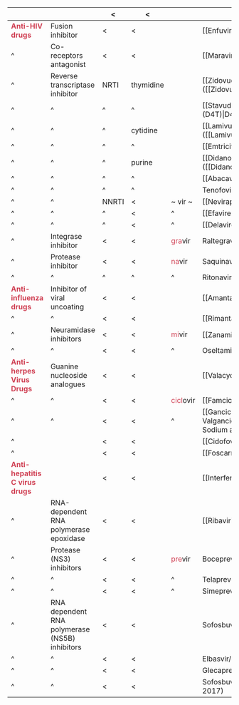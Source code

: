 
|                                                                     |                                                | <     | <         |                                             | <                                                                                                                |
| ------------------------------------------------------------------- | ---------------------------------------------- | ----- | --------- | ------------------------------------------- | ---------------------------------------------------------------------------------------------------------------- |
| **<span style="color:#d04255">Anti-HIV drugs</span>**               | Fusion inhibitor                               | <     | <         |                                             | [[Enfuvirtide]] (T20)                                                                                            |
| ^                                                                   | Co-receptors antagonist                        | <     | <         |                                             | [[Maraviroc]] (MAC)                                                                                              |
| ^                                                                   | Reverse transcriptase inhibitor                | NRTI  | thymidine |                                             | [[Zidovudine (AZT)\|Zidovudine]] ([[Zidovudine (AZT)\|AZT]])                                                     |
| ^                                                                   | ^                                              | ^     | ^         |                                             | [[Stavudine (D4T)\|Stavudine]] ([[Stavudine (D4T)\|D4T]])                                                        |
| ^                                                                   | ^                                              | ^     | cytidine  |                                             | [[Lamivudine (3TC)\|Lamivudine]] ([[Lamivudine (3TC)\|3TC]])                                                     |
| ^                                                                   | ^                                              | ^     | ^         |                                             | [[Emtricitabine (FTC)\|Emtricitabine]]                                                                           |
| ^                                                                   | ^                                              | ^     | purine    |                                             | [[Didanosine (DDI)\|Didanosine]] ([[Didanosine (DDI)\|DDI]])                                                     |
| ^                                                                   | ^                                              | ^     | ^         |                                             | [[Abacavir (ABC)\|Abacavir]] (ABC)                                                                               |
| ^                                                                   | ^                                              | ^     | ^         |                                             | Tenofovir (TDF)                                                                                                  |
| ^                                                                   | ^                                              | NNRTI | <         | \~ vir \~                                       | [[Nevirapine (NVP)\|Nevirapine]]                                                                                 |
| ^                                                                   | ^                                              | ^     | <         | ^                                           | [[Efavirenz (EFV)\|Efavirenz]]                                                                                   |
| ^                                                                   | ^                                              | ^     | <         | ^                                           | [[Delavirdine]]                                                                                                  |
| ^                                                                   | Integrase inhibitor                            | <     | <         | <span style="color:#d04255">gra</span>vir   | Raltegravir                                                                                                      |
| ^                                                                   | Protease inhibitor                             | <     | <         | <span style="color:#d04255">na</span>vir    | Saquinavir                                                                                                       |
| ^                                                                   | ^                                              | ^     | ^         | ^                                           | Ritonavir                                                                                                        |
| **<span style="color:#d04255">Anti-influenza drugs</span>**         | Inhibitor of viral uncoating                   | <     | <         |                                             | [[Amantadine]]                                                                                                   |
| ^                                                                   | ^                                              | <     | <         |                                             | [[Rimantadine]]                                                                                                  |
| ^                                                                   | Neuramidase inhibitors                         | <     | <         | <span style="color:#d04255">mi</span>vir    | [[Zanamivir (Relenza®, 瑞樂沙)\|Zanamivir]]                                                                      |
| ^                                                                   | ^                                              | <     | <         | ^                                           | Oseltamivir                                                                                                      |
| **<span style="color:#d04255">Anti-herpes Virus Drugs</span>**      | Guanine nucleoside analogues                   | <     | <         |                                             | [[Valacyclovir]]/[[Acyclovir]] (ACV)                                                                             |
| ^                                                                   | ^                                              | <     | <         | <span style="color:#d04255">cicl</span>ovir | [[Famciclovir]]/Penciclovir                                                                                      |
| ^                                                                   | ^                                              | <     | <         | ^                                           | [[Ganciclovir Sodium and Valganciclovir\|Valganciclovir]]/[[Ganciclovir Sodium and Valganciclovir\|Ganciclovir]] |
| ^                                                                   |                                                | <     | <         |                                             | [[Cidofovir]]                                                                                                    |
| ^                                                                   |                                                | <     | <         |                                             | [[Foscarnet]]                                                                                                    |
| **<span style="color:#d04255">Anti-hepatitis C virus drugs</span>** |                                                | <     | <         |                                             | [[Interferon (IFNSs)]]                                                                                           |
| ^                                                                   |   RNA-dependent RNA polymerase epoxidase                                             | <     | <         |                                             | [[Ribavirin]]                                                                                                    |
| ^                                                                   | Protease (NS3) inhibitors                      | <     | <         | <span style="color:#d04255">pre</span>vir   | Boceprevir (Victrelis, 2011)                                                                                     |
| ^                                                                   | ^                                              | <     | <         | ^                                           | Telaprevir (Incivek, 2011)                                                                                       |
| ^                                                                   | ^                                              | <     | <         | ^                                           | Simeprevir                                                                                                       |
| ^                                                                   | RNA dependent RNA polymerase (NS5B) inhibitors | <     | <         |                                             | Sofosbuvir/Ledipasvir (Harvoni, 2014)                                                                            |
| ^                                                                   | ^                                              | <     | <         |                                             | Elbasvir/grazoprevir (Zepatier, 2016)                                                                            |
| ^                                                                   | ^                                              | <     | <         |                                             | Glecaprevir/pibrentasvir (Mavyret, 2017)                                                                         |
| ^                                                                   | ^                                              | <     | <         |                                             | Sofosbuvir/velpatasvir/voxilaprevir (Vosevi, 2017)                                                               |


